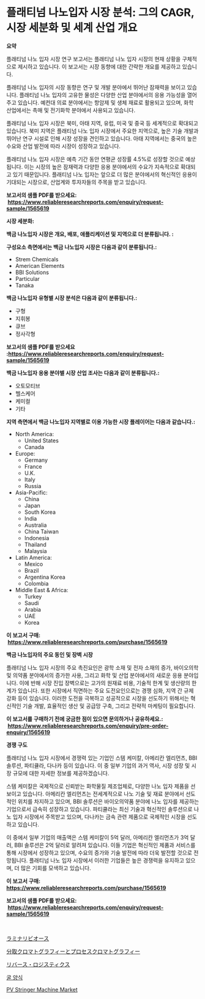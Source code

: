 <p><h1>플래티넘 나노입자 시장 분석: 그의 CAGR, 시장 세분화 및 세계 산업 개요</h1></p><p><strong>요약</strong></p>
<p><p>플래티넘 나노 입자 시장 연구 보고서는 플래티넘 나노 입자 시장의 현재 상황을 구체적으로 제시하고 있습니다. 이 보고서는 시장 동향에 대한 간략한 개요를 제공하고 있습니다. </p><p>플래티넘 나노 입자의 시장 동향은 연구 및 개발 분야에서 뛰어난 잠재력을 보이고 있습니다. 플래티넘 나노 입자의 고유한 물성은 다양한 산업 분야에서의 응용 가능성을 열어주고 있습니다. 예컨대 의료 분야에서는 항암제 및 생체 재료로 활용되고 있으며, 화학 산업에서는 촉매 및 전기화학 분야에서 사용되고 있습니다.</p><p>플래티넘 나노 입자 시장은 북미, 아태 지역, 유럽, 미국 및 중국 등 세계적으로 확대되고 있습니다. 북미 지역은 플래티넘 나노 입자 시장에서 주요한 지역으로, 높은 기술 개발과 뛰어난 연구 시설로 인해 시장 성장을 견인하고 있습니다. 아태 지역에서는 중국의 높은 수요와 산업 발전에 따라 시장이 성장하고 있습니다.</p><p>플래티넘 나노 입자 시장은 예측 기간 동안 연평균 성장률 4.5%로 성장할 것으로 예상됩니다. 이는 시장의 높은 잠재력과 다양한 응용 분야에서의 수요가 지속적으로 확대되고 있기 때문입니다. 플래티넘 나노 입자는 앞으로 더 많은 분야에서의 혁신적인 응용이 기대되는 시장으로, 산업계와 투자자들의 주목을 받고 있습니다.</p></p>
<p><strong>보고서의 샘플 PDF를 받으세요: &nbsp;<a href="https://www.reliableresearchreports.com/enquiry/request-sample/1565619">https://www.reliableresearchreports.com/enquiry/request-sample/1565619</a></strong></p>
<p><strong>시장 세분화:</strong></p>
<p><strong> 백금 나노입자 시장은 개요, 배포, 애플리케이션 및 지역으로 더 분류됩니다. :</strong></p>
<p><strong>구성요소 측면에서는 백금 나노입자 시장은 다음과 같이 분류됩니다.:</strong></p>
<p><ul><li>Strem Chemicals</li><li>American Elements</li><li>BBI Solutions</li><li>Particular</li><li>Tanaka</li></ul></p>
<p><strong> 백금 나노입자 유형별 시장 분석은 다음과 같이 분류됩니다.:</strong></p>
<p><ul><li>구형</li><li>지휘봉</li><li>큐브</li><li>정사각형</li></ul></p>
<p><strong>보고서의 샘플 PDF를 받으세요 :<a href="https://www.reliableresearchreports.com/enquiry/request-sample/1565619">https://www.reliableresearchreports.com/enquiry/request-sample/1565619</a></strong></p>
<p><strong> 백금 나노입자 응용 분야별 시장 산업 조사는 다음과 같이 분류됩니다.:</strong></p>
<p><ul><li>오토모티브</li><li>헬스케어</li><li>케미컬</li><li>기타</li></ul></p>
<p><strong>지역 측면에서 백금 나노입자 지역별로 이용 가능한 시장 플레이어는 다음과 같습니다.:</strong></p>
<p><ul>
    <li>
        North America:
        <ul>
            <li>United States</li>
            <li>Canada</li>
        </ul>
    </li>
    <li>
        Europe:
        <ul>
            <li>Germany</li>
            <li>France</li>
            <li>U.K.</li>
            <li>Italy</li>
            <li>Russia</li>
        </ul>
    </li>
    <li>
        Asia-Pacific:
        <ul>
            <li>China</li>
            <li>Japan</li>
            <li>South Korea</li>
            <li>India</li>
            <li>Australia</li>
            <li>China Taiwan</li>
            <li>Indonesia</li>
            <li>Thailand</li>
            <li>Malaysia</li>
        </ul>
    </li>
    <li>
        Latin America:
        <ul>
            <li>Mexico</li>
            <li>Brazil</li>
            <li>Argentina Korea</li>
            <li>Colombia</li>
        </ul>
    </li>
    <li>
        Middle East & Africa:
        <ul>
            <li>Turkey</li>
            <li>Saudi</li>
            <li>Arabia</li>
            <li>UAE</li>
            <li>Korea</li>
        </ul>
    </li>
    </ul></p>
<p><strong>이 보고서 구매: &nbsp;<a href="https://www.reliableresearchreports.com/purchase/1565619">https://www.reliableresearchreports.com/purchase/1565619</a></strong></p>
<p><strong>백금 나노입자의 주요 동인 및 장벽 시장</strong></p>
<p><p>플래티넘 나노 입자 시장의 주요 촉진요인은 광학 소재 및 전자 소재의 증가, 바이오의학 및 의약품 분야에서의 증가한 사용, 그리고 화학 및 산업 분야에서의 새로운 응용 분야입니다. 이에 반해 시장 진입 장벽으로는 고가의 원재료 비용, 기술적 한계 및 생산량의 한계가 있습니다. 또한 시장에서 직면하는 주요 도전요인으로는 경쟁 심화, 지역 간 규제 강화 등이 있습니다. 이러한 도전을 극복하고 성공적으로 시장을 선도하기 위해서는 혁신적인 기술 개발, 효율적인 생산 및 공급망 구축, 그리고 전략적 마케팅이 필요합니다.</p></p>
<p><strong>이 보고서를 구매하기 전에 궁금한 점이 있으면 문의하거나 공유하세요.: &nbsp;<a href="https://www.reliableresearchreports.com/enquiry/pre-order-enquiry/1565619">https://www.reliableresearchreports.com/enquiry/pre-order-enquiry/1565619</a></strong></p>
<p><strong>경쟁 구도</strong></p>
<p><p>플래티넘 나노 입자 시장에서 경쟁력 있는 기업인 스템 케미칼, 아메리칸 엘리먼츠, BBI 솔루션, 파티큘라, 다나카 등이 있습니다. 이 중 일부 기업의 과거 역사, 시장 성장 및 시장 규모에 대한 자세한 정보를 제공하겠습니다.</p><p>스템 케미칼은 국제적으로 신뢰받는 화학물질 제조업체로, 다양한 나노 입자 제품을 선보이고 있습니다. 아메리칸 엘리먼츠는 전세계적으로 나노 기술 및 재료 분야에서 선도적인 위치를 차지하고 있으며, BBI 솔루션은 바이오의약품 분야에 나노 입자를 제공하는 기업으로서 급속히 성장하고 있습니다. 파티큘라는 최신 기술과 혁신적인 솔루션으로 나노 입자 시장에서 주목받고 있으며, 다나카는 금속 관련 제품으로 국제적인 시장을 선도하고 있습니다.</p><p>이 중에서 일부 기업의 매출액은 스템 케미칼이 5억 달러, 아메리칸 엘리먼츠가 3억 달러, BBI 솔루션은 2억 달러로 알려져 있습니다. 이들 기업은 혁신적인 제품과 서비스를 통해 시장에서 성장하고 있으며, 수요의 증가와 기술 발전에 따라 더욱 발전할 것으로 전망됩니다. 플래티넘 나노 입자 시장에서 이러한 기업들은 높은 경쟁력을 유지하고 있으며, 더 많은 기회를 모색하고 있습니다.</p></p>
<p><strong>이 보고서 구매: &nbsp; <a href="https://www.reliableresearchreports.com/purchase/1565619">https://www.reliableresearchreports.com/purchase/1565619</a></strong></p>
<p><strong>보고서의 샘플 PDF를 받으세요: &nbsp;<a href="https://www.reliableresearchreports.com/enquiry/request-sample/1565619">https://www.reliableresearchreports.com/enquiry/request-sample/1565619</a></strong><strong></strong></p>
<p>&nbsp;</p>
<p><p><a href="https://medium.com/@gordonjast2023/%E3%83%A9%E3%83%9F%E3%83%8A%E3%83%AA%E3%83%90%E3%82%A4%E3%82%AA%E3%83%BC%E3%82%B9%E5%B8%82%E5%A0%B4-%E5%B8%82%E5%A0%B4%E3%82%B7%E3%82%A7%E3%82%A2-%E5%B8%82%E5%A0%B4%E5%8B%95%E5%90%91-%E3%81%8A%E3%82%88%E3%81%B3%E5%B0%86%E6%9D%A5%E3%81%AE%E6%88%90%E9%95%B7%E3%82%92%E6%8E%A2%E3%82%8B-f5d8f1c5414c">ラミナリビオース</a></p><p><a href="https://github.com/moulafa/Market-Research-Report-List-1/blob/main/22332366051.md">分取クロマトグラフィーとプロセスクロマトグラフィー</a></p><p><a href="https://github.com/nxboeu02965442/Market-Research-Report-List-1/blob/main/27235886050.md">リバース・ロジスティクス</a></p><p><a href="https://github.com/mpodehpw07370073/Market-Research-Report-List-1/blob/main/46099665497.md">굴 양식</a></p><p><a href="https://issuu.com/reportprime-2/docs/pv-stringer-machine-market-size-2030.pptx">PV Stringer Machine Market</a></p></p>